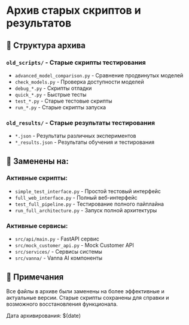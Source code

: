 # Архив старых скриптов и результатов

## 📁 Структура архива

### `old_scripts/` - Старые скрипты тестирования
- `advanced_model_comparison.py` - Сравнение продвинутых моделей
- `check_models.py` - Проверка доступности моделей
- `debug_*.py` - Скрипты отладки
- `quick_*.py` - Быстрые тесты
- `test_*.py` - Старые тестовые скрипты
- `run_*.py` - Старые скрипты запуска

### `old_results/` - Старые результаты тестирования
- `*.json` - Результаты различных экспериментов
- `*_results.json` - Результаты обучения и тестирования

## 🔄 Заменены на:

### Активные скрипты:
- `simple_test_interface.py` - Простой тестовый интерфейс
- `full_web_interface.py` - Полный веб-интерфейс
- `test_full_pipeline.py` - Тестирование полного пайплайна
- `run_full_architecture.py` - Запуск полной архитектуры

### Активные сервисы:
- `src/api/main.py` - FastAPI сервис
- `src/mock_customer_api.py` - Mock Customer API
- `src/services/` - Сервисы системы
- `src/vanna/` - Vanna AI компоненты

## 📝 Примечания

Все файлы в архиве были заменены на более эффективные и актуальные версии. 
Старые скрипты сохранены для справки и возможного восстановления функционала.

Дата архивирования: $(date)
